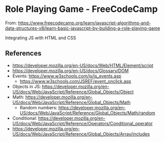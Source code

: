 # Role Playing Game - FreeCodeCamp

From: https://www.freecodecamp.org/learn/javascript-algorithms-and-data-structures-v8/learn-basic-javascript-by-building-a-role-playing-game

Integrating JS with HTML and CSS

## References

- https://developer.mozilla.org/en-US/docs/Web/HTML/Element/script
- https://developer.mozilla.org/en-US/docs/Glossary/DOM
- Events: https://www.w3schools.com/js/js_events.asp
    - https://www.w3schools.com/JSREF/event_onclick.asp
- Objects in JS: https://developer.mozilla.org/en-US/docs/Web/JavaScript/Reference/Global_Objects/Object
- Math: https://developer.mozilla.org/en-US/docs/Web/JavaScript/Reference/Global_Objects/Math
    - Random numbers: https://developer.mozilla.org/en-US/docs/Web/JavaScript/Reference/Global_Objects/Math/random
- Conditional: https://developer.mozilla.org/en-US/docs/Web/JavaScript/Reference/Operators/Conditional_operator
- https://developer.mozilla.org/en-US/docs/Web/JavaScript/Reference/Global_Objects/Array/includes
